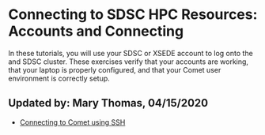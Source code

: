 # Connecting to SDSC HPC Resources: Accounts and Connecting
In these tutorials, you will use your SDSC or XSEDE account to log onto the and SDSC cluster. These exercises verify that your accounts are working, that your laptop is properly configured, and that your Comet user environment is correctly setup.

## Updated by: Mary Thomas,  04/15/2020

* [Connecting to Comet using SSH](https:/github.com/sdsc-hpc-training/basic_skills/blob/master/connecting_to_hpc_systems/connect_to_comet_ssh.md)
